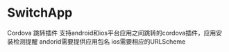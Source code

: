 # SwitchApp

Cordova 跳转插件
支持android和ios平台应用之间跳转的cordova插件，应用安装检测提醒
andorid需要提供应用包名
ios需要相应的URLScheme

